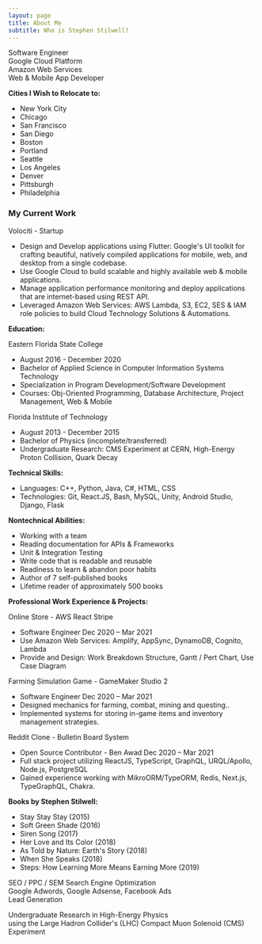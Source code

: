 ```yaml
---
layout: page
title: About Me
subtitle: Who is Stephen Stilwell?
---
```


Software Engineer  
Google Cloud Platform  
Amazon Web Services  
Web & Mobile App Developer  

**Cities I Wish to Relocate to:**  

- New York City
- Chicago
- San Francisco
- San Diego
- Boston
- Portland
- Seattle
- Los Angeles
- Denver
- Pittsburgh
- Philadelphia

### My Current Work

Volociti - Startup

- Design and Develop applications using Flutter: Google's UI toolkit for crafting beautiful, natively compiled applications for mobile, web, and desktop from a single codebase.
- Use Google Cloud to build scalable and highly available web & mobile applications.
- Manage application performance monitoring and deploy applications that are internet-based using REST API.
- Leveraged Amazon Web Services: AWS Lambda, S3, EC2, SES & IAM role policies to build Cloud Technology Solutions & Automations.

**Education:**

Eastern Florida State College

- August 2016 - December 2020
- Bachelor of Applied Science in Computer Information Systems Technology
- Specialization in Program Development/Software Development  
- Courses: Obj-Oriented Programming, Database Architecture, Project Management, Web & Mobile  

Florida Institute of Technology

- August 2013 - December 2015  
- Bachelor of Physics (incomplete/transferred)  
- Undergraduate Research: CMS Experiment at CERN, High-Energy Proton Collision, Quark Decay  

**Technical Skills:**  

- Languages: C++, Python, Java, C#, HTML, CSS  
- Technologies: Git, React.JS, Bash, MySQL, Unity, Android Studio, Django, Flask  

**Nontechnical Abilities:**  

- Working with a team  
- Reading documentation for APIs & Frameworks  
- Unit & Integration Testing  
- Write code that is readable and reusable  
- Readiness to learn & abandon poor habits  
- Author of 7 self-published books  
- Lifetime reader of approximately 500 books  

**Professional Work Experience & Projects:**  

Online Store - AWS React Stripe

- Software Engineer Dec 2020 – Mar 2021  
- Use Amazon Web Services: Amplify, AppSync, DynamoDB, Cognito, Lambda  
- Provide and Design: Work Breakdown Structure, Gantt / Pert Chart, Use Case Diagram  

Farming Simulation Game - GameMaker Studio 2

- Software Engineer Dec 2020 – Mar 2021  
- Designed mechanics for farming, combat, mining and questing..  
- Implemented systems for storing in-game items and inventory management strategies.  

Reddit Clone - Bulletin Board System

- Open Source Contributor - Ben Awad Dec 2020 – Mar 2021  
- Full stack project utilizing ReactJS, TypeScript, GraphQL, URQL/Apollo, Node.js, PostgreSQL  
- Gained experience working with MikroORM/TypeORM, Redis, Next.js, TypeGraphQL, Chakra.  

**Books by Stephen Stilwell:**

- Stay Stay Stay (2015)  
- Soft Green Shade (2016)  
- Siren Song (2017)  
- Her Love and Its Color (2018)  
- As Told by Nature: Earth's Story (2018)  
- When She Speaks (2018)  
- Steps: How Learning More Means Earning More (2019)  

SEO / PPC / SEM Search Engine Optimization  
Google Adwords, Google Adsense, Facebook Ads  
Lead Generation  

Undergraduate Research in High-Energy Physics  
using the Large Hadron Collider's (LHC) Compact Muon Solenoid (CMS) Experiment  
